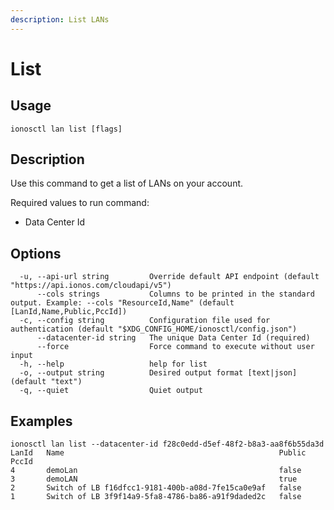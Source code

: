 ```yaml
---
description: List LANs
---
```


# List

## Usage

```text
ionosctl lan list [flags]
```

## Description

Use this command to get a list of LANs on your account.

Required values to run command:

* Data Center Id

## Options

```text
  -u, --api-url string         Override default API endpoint (default "https://api.ionos.com/cloudapi/v5")
      --cols strings           Columns to be printed in the standard output. Example: --cols "ResourceId,Name" (default [LanId,Name,Public,PccId])
  -c, --config string          Configuration file used for authentication (default "$XDG_CONFIG_HOME/ionosctl/config.json")
      --datacenter-id string   The unique Data Center Id (required)
      --force                  Force command to execute without user input
  -h, --help                   help for list
  -o, --output string          Desired output format [text|json] (default "text")
  -q, --quiet                  Quiet output
```

## Examples

```text
ionosctl lan list --datacenter-id f28c0edd-d5ef-48f2-b8a3-aa8f6b55da3d 
LanId   Name                                                Public    PccId
4       demoLan                                             false
3       demoLAN                                             true
2       Switch of LB f16dfcc1-9181-400b-a08d-7fe15ca0e9af   false
1       Switch of LB 3f9f14a9-5fa8-4786-ba86-a91f9daded2c   false
```

